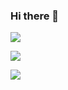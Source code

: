 ### Hi there 👋

![](https://github-readme-stats.vercel.app/api?username=SilianZ&show_icons=true)

![](https://github-readme-stats.vercel.app/api/top-langs/?username=SilianZ&size_weight=0.5&count_weight=0.5)

![](https://github-readme-stats.vercel.app/api/wakatime?username=SilianZ)
